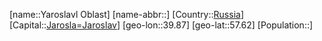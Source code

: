 ﻿---
location: [57.62,39.87]
type: State
tags:
- geo/State


SpocWebEntityId: 37197
isDeleted: false
confidential: public

---
[name::Yaroslavl Oblast]
[name-abbr::]
[Country::[Russia](geo/Continent/Europe/Russia.md)]
[Capital::[Jarosla=Jaroslav](geo/Continent/Europe/Russia/Jarosla=Jaroslav.md)]
[geo-lon::39.87]
[geo-lat::57.62]
[Population::]


